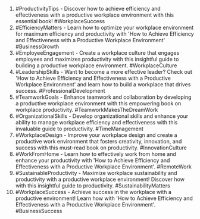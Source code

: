 1. #ProductivityTips - Discover how to achieve efficiency and effectiveness with a productive workplace environment with this essential book! #WorkplaceSuccess
2. #EfficiencyMatters - Learn how to optimize your workplace environment for maximum efficiency and productivity with 'How to Achieve Efficiency and Effectiveness with a Productive Workplace Environment' #BusinessGrowth
3. #EmployeeEngagement - Create a workplace culture that engages employees and maximizes productivity with this insightful guide to building a productive workplace environment. #WorkplaceCulture
4. #LeadershipSkills - Want to become a more effective leader? Check out 'How to Achieve Efficiency and Effectiveness with a Productive Workplace Environment' and learn how to build a workplace that drives success. #ProfessionalDevelopment
5. #TeamworkGoals - Enhance teamwork and collaboration by developing a productive workplace environment with this empowering book on workplace productivity. #TeamworkMakesTheDreamWork
6. #OrganizationalSkills - Develop organizational skills and enhance your ability to manage workplace efficiency and effectiveness with this invaluable guide to productivity. #TimeManagement
7. #WorkplaceDesign - Improve your workplace design and create a productive work environment that fosters creativity, innovation, and success with this must-read book on productivity. #InnovationCulture
8. #WorkFromHome - Learn how to effectively work from home and enhance your productivity with 'How to Achieve Efficiency and Effectiveness with a Productive Workplace Environment'. #RemoteWork
9. #SustainableProductivity - Maximize workplace sustainability and productivity with a productive workplace environment! Discover how with this insightful guide to productivity. #SustainabilityMatters
10. #WorkplaceSuccess - Achieve success in the workplace with a productive environment! Learn how with 'How to Achieve Efficiency and Effectiveness with a Productive Workplace Environment'. #BusinessSuccess
